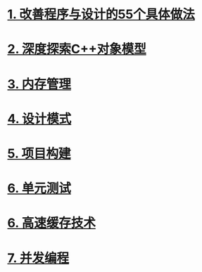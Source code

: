 

# [1. 改善程序与设计的55个具体做法](docs/EffectiveC++.md)



# [2. 深度探索C++对象模型](docs/InsideTheC++ObjectModel.md)



# [3. 内存管理](docs/MemoryManagement.md)



# [4. 设计模式](docs/DesignPatterns.md)



# [5. 项目构建](docs/MakeBuild.md)



# [6. 单元测试](docs/UnitTest.md)



# [6. 高速缓存技术](docs/Cache.md)



# [7. 并发编程](docs/C++ConCurrency.md)



